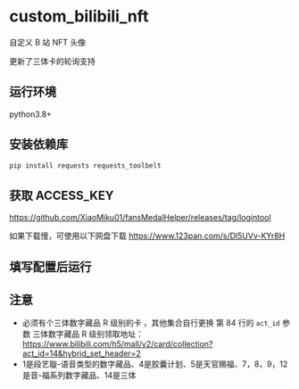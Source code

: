 # custom_bilibili_nft

自定义 B 站 NFT 头像

更新了三体卡的轮询支持

## 运行环境

python3.8+

## 安装依赖库

```bash
pip install requests requests_toolbelt
```
## 获取 ACCESS_KEY

https://github.com/XiaoMiku01/fansMedalHelper/releases/tag/logintool

如果下载慢，可使用以下网盘下载
https://www.123pan.com/s/Dl5UVv-KYr8H

## 填写配置后运行

## 注意

-   必须有个三体数字藏品 R 级别的卡 ，其他集合自行更换 第 84 行的 `act_id` 参数
三体数字藏品 R 级别领取地址：https://www.bilibili.com/h5/mall/v2/card/collection?act_id=14&hybrid_set_header=2
-   1是段艺璇-语音类型的数字藏品、4是胶囊计划、5是天官赐福、7，8，9，12是音-福系列数字藏品、14是三体
